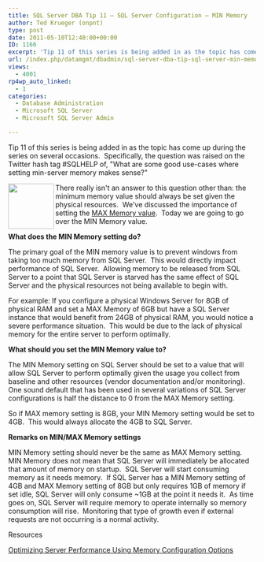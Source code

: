 ```yaml
---
title: SQL Server DBA Tip 11 – SQL Server Configuration – MIN Memory
author: Ted Krueger (onpnt)
type: post
date: 2011-05-10T12:40:00+00:00
ID: 1166
excerpt: 'Tip 11 of this series is being added in as the topic has come up during the series on several occasions.  Specifically, the question was raised on the Twitter hash tag #SQLHELP of, "What are some good use-cases where setting min-server memory makes sens&hellip;'
url: /index.php/datamgmt/dbadmin/sql-server-dba-tip-sql-server-min-memory/
views:
  - 4001
rp4wp_auto_linked:
  - 1
categories:
  - Database Administration
  - Microsoft SQL Server
  - Microsoft SQL Server Admin

---
```

Tip 11 of this series is being added in as the topic has come up during the series on several occasions.  Specifically, the question was raised on the Twitter hash tag #SQLHELP of, "What are some good use-cases where setting min-server memory makes sense?"

<div class="image_block">
  <a href="https://lessthandot.z19.web.core.windows.net/wp-content/uploads/blogs/DataMgmt/-55.png?mtime=1304943624"><img alt="" src="https://lessthandot.z19.web.core.windows.net/wp-content/uploads/blogs/DataMgmt/-55.png?mtime=1304943624" width="93" height="92" align="left" /></a>
</div>

There really isn't an answer to this question other than: the minimum memory value should always be set given the physical resources.  We've discussed the importance of setting the [MAX Memory value][1].  Today we are going to go over the MIN Memory value. 

**What does the MIN Memory setting do?**

The primary goal of the MIN memory value is to prevent windows from taking too much memory from SQL Server.  This would directly impact performance of SQL Server.  Allowing memory to be released from SQL Server to a point that SQL Server is starved has the same effect of SQL Server and the physical resources not being available to begin with.

For example: If you configure a physical Windows Server for 8GB of physical RAM and set a MAX Memory of 6GB but have a SQL Server instance that would benefit from 24GB of physical RAM, you would notice a severe performance situation.  This would be due to the lack of physical memory for the entire server to perform optimally.

**What should you set the MIN Memory value to?**

The MIN Memory setting on SQL Server should be set to a value that will allow SQL Server to perform optimally given the usage you collect from baseline and other resources (vendor documentation and/or monitoring).  One sound default that has been used in several variations of SQL Server configurations is half the distance to 0 from the MAX Memory setting.

So if MAX memory setting is 8GB, your MIN Memory setting would be set to 4GB.  This would always allocate the 4GB to SQL Server.

**Remarks on MIN/MAX Memory settings**

MIN Memory setting should never be the same as MAX Memory setting.  MIN Memory does not mean that SQL Server will immediately be allocated that amount of memory on startup.  SQL Server will start consuming memory as it needs memory.  If SQL Server has a MIN Memory setting of 4GB and MAX Memory setting of 8GB but only requires 1GB of memory if set idle, SQL Server will only consume ~1GB at the point it needs it.  As time goes on, SQL Server will require memory to operate internally so memory consumption will rise.  Monitoring that type of growth even if external requests are not occurring is a normal activity. 

Resources

[Optimizing Server Performance Using Memory Configuration Options][2]

 [1]: /index.php/DataMgmt/DBAdmin/sql-server-dba-tip-1
 [2]: http://msdn.microsoft.com/en-us/library/ms177455.aspx